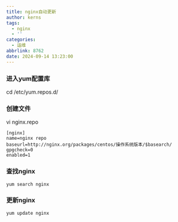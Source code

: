 ```yaml
---
title: nginx自动更新
author: kerns
tags:
  - nginx
  - ''
categories:
  - 运维
abbrlink: 8762
date: 2024-09-14 13:23:00
---
```


### 进入yum配置库

cd /etc/yum.repos.d/

### 创建文件
vi nginx.repo

```repo
[nginx]
name=nginx repo
baseurl=http://nginx.org/packages/centos/操作系统版本/$basearch/
gpgcheck=0
enabled=1
```

### 查找nginx
	yum search nginx

### 更新nginx
	yum update nginx
